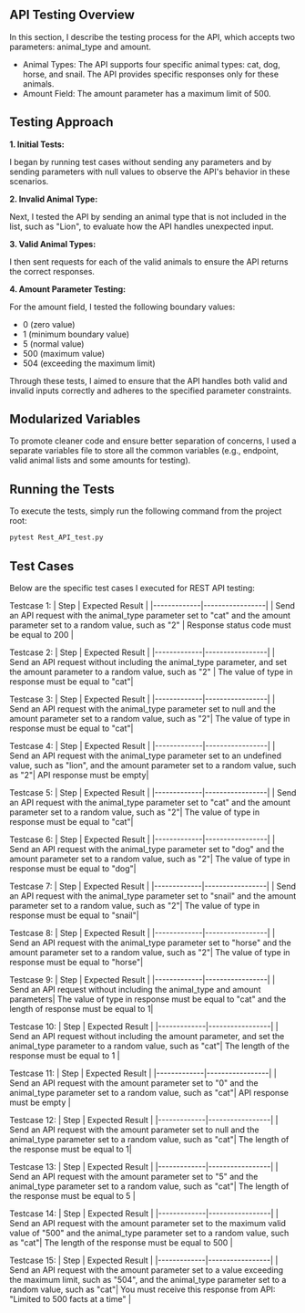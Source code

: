 ## API Testing Overview

In this section, I describe the testing process for the API, which accepts two parameters: animal_type and amount.

  * Animal Types: The API supports four specific animal types: cat, dog, horse, and snail. The API provides specific responses only for these animals.
  * Amount Field: The amount parameter has a maximum limit of 500.


## Testing Approach

**1. Initial Tests:**

  I began by running test cases without sending any parameters and by sending parameters with null values to observe the API's behavior in these scenarios.

**2. Invalid Animal Type:**

  Next, I tested the API by sending an animal type that is not included in the list, such as "Lion", to evaluate how the API handles unexpected input.

**3. Valid Animal Types:**

  I then sent requests for each of the valid animals to ensure the API returns the correct responses.

**4. Amount Parameter Testing:**

  For the amount field, I tested the following boundary values:

   * 0 (zero value)
   * 1 (minimum boundary value)
   * 5 (normal value)
   * 500 (maximum value)
   * 504 (exceeding the maximum limit)

Through these tests, I aimed to ensure that the API handles both valid and invalid inputs correctly and adheres to the specified parameter constraints.

## Modularized Variables

To promote cleaner code and ensure better separation of concerns, I used a separate variables file to store all the common variables (e.g., endpoint, valid animal lists and some amounts for testing).

## Running the Tests

 To execute the tests, simply run the following command from the project root:
  ```sh
  pytest Rest_API_test.py
  ```

## Test Cases

Below are the specific test cases I executed for REST API testing:

Testcase 1:
| Step        | Expected Result |
|-------------|-----------------|
| Send an API request with the animal_type parameter set to "cat" and the amount parameter set to a random value, such as "2" | Response status code must be equal to 200 |


Testcase 2:
| Step        | Expected Result |
|-------------|-----------------|
| Send an API request without including the animal_type parameter, and set the amount parameter to a random value, such as "2" | The value of type in response must be equal to "cat"|

Testcase 3:
| Step        | Expected Result |
|-------------|-----------------|
| Send an API request with the animal_type parameter set to null and the amount parameter set to a random value, such as "2"| The value of type in response must be equal to "cat"|

Testcase 4:
| Step        | Expected Result |
|-------------|-----------------|
| Send an API request with the animal_type parameter set to an undefined value, such as "lion", and the amount parameter set to a random value, such as "2"| API response must be empty|

Testcase 5:
| Step        | Expected Result |
|-------------|-----------------|
| Send an API request with the animal_type parameter set to "cat" and the amount parameter set to a random value, such as "2"| The value of type in response must be equal to "cat"|

Testcase 6:
| Step        | Expected Result |
|-------------|-----------------|
| Send an API request with the animal_type parameter set to "dog" and the amount parameter set to a random value, such as "2"| The value of type in response must be equal to "dog"|

Testcase 7:
| Step        | Expected Result |
|-------------|-----------------|
| Send an API request with the animal_type parameter set to "snail" and the amount parameter set to a random value, such as "2"| The value of type in response must be equal to "snail"|

Testcase 8:
| Step        | Expected Result |
|-------------|-----------------|
| Send an API request with the animal_type parameter set to "horse" and the amount parameter set to a random value, such as "2"| The value of type in response must be equal to "horse"|

Testcase 9:
| Step        | Expected Result |
|-------------|-----------------|
| Send an API request without including the animal_type and amount parameters| The value of type in response must be equal to "cat" and the length of response must be equal to 1|

Testcase 10:
| Step        | Expected Result |
|-------------|-----------------|
| Send an API request without including the amount parameter, and set the animal_type parameter to a random value, such as "cat"| The length of the response must be equal to 1 |

Testcase 11:
| Step        | Expected Result |
|-------------|-----------------|
| Send an API request with the amount parameter set to "0" and the animal_type parameter set to a random value, such as "cat"| API response must be empty |

Testcase 12:
| Step        | Expected Result |
|-------------|-----------------|
| Send an API request with the amount parameter set to null and the animal_type parameter set to a random value, such as "cat"| The length of the response must be equal to 1|

Testcase 13:
| Step        | Expected Result |
|-------------|-----------------|
| Send an API request with the amount parameter set to "5" and the animal_type parameter set to a random value, such as "cat"| The length of the response must be equal to 5 |

Testcase 14:
| Step        | Expected Result |
|-------------|-----------------|
| Send an API request with the amount parameter set to the maximum valid value of "500" and the animal_type parameter set to a random value, such as "cat"| The length of the response must be equal to 500 |

Testcase 15:
| Step        | Expected Result |
|-------------|-----------------|
| Send an API request with the amount parameter set to a value exceeding the maximum limit, such as "504", and the animal_type parameter set to a random value, such as "cat"| You must receive this response from API: "Limited to 500 facts at a time" |




